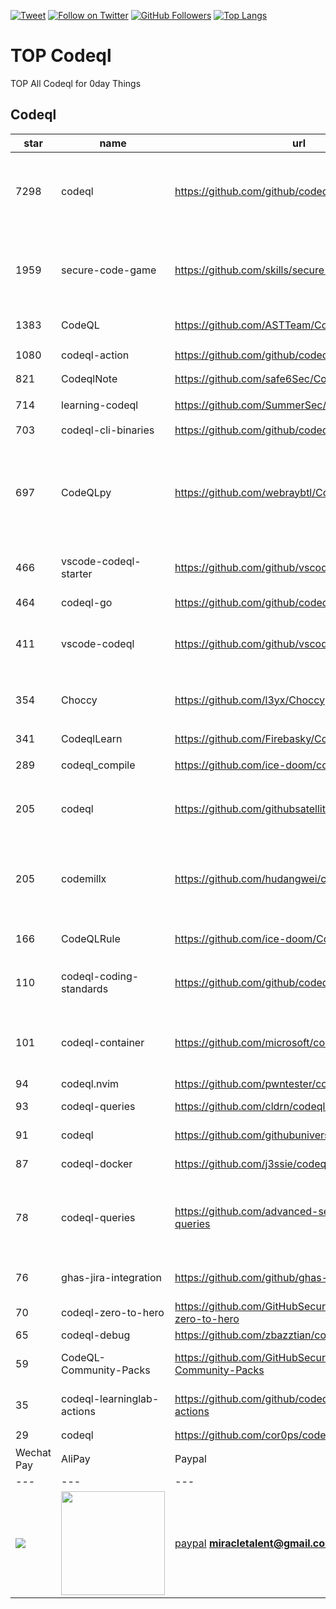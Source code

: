 [![Tweet](https://img.shields.io/twitter/url/http/Hktalent3135773.svg?style=social)](https://twitter.com/intent/follow?screen_name=Hktalent3135773) [![Follow on Twitter](https://img.shields.io/twitter/follow/Hktalent3135773.svg?style=social&label=Follow)](https://twitter.com/intent/follow?screen_name=Hktalent3135773) [![GitHub Followers](https://img.shields.io/github/followers/hktalent.svg?style=social&label=Follow)](https://github.com/hktalent/)
[![Top Langs](https://profile-counter.glitch.me/hktalent/count.svg)](https://51pwn.com)
<!-- header -->
# TOP Codeql
TOP All Codeql for 0day  Things
## Codeql
|star|name|url|des|
|---|---|---|---|
|7298|codeql|https://github.com/github/codeql|CodeQL: the libraries and queries that power security researchers around the world, as well as code scanning in GitHub Advanced Security|
|1959|secure-code-game|https://github.com/skills/secure-code-game|A GitHub Security Lab initiative, providing an in-repo learning experience, where learners secure intentionally vulnerable code.|
|1383|CodeQL|https://github.com/ASTTeam/CodeQL|《深入理解CodeQL》Finding vulnerabilities with CodeQL.|
|1080|codeql-action|https://github.com/github/codeql-action|Actions for running CodeQL analysis|
|821|CodeqlNote|https://github.com/safe6Sec/CodeqlNote|Codeql学习笔记|
|714|learning-codeql|https://github.com/SummerSec/learning-codeql|CodeQL Java 全网最全的中文学习资料|
|703|codeql-cli-binaries|https://github.com/github/codeql-cli-binaries|Binaries for the CodeQL CLI|
|697|CodeQLpy|https://github.com/webraybtl/CodeQLpy|CodeQLpy是一款基于CodeQL实现的半自动化代码审计工具，目前仅支持java语言。实现从源码反编译，数据库生成，脆弱性发现的全过程，可以辅助代码审计人员快速定位源码可能存在的漏洞。|
|466|vscode-codeql-starter|https://github.com/github/vscode-codeql-starter|Starter workspace to use with the CodeQL extension for Visual Studio Code.|
|464|codeql-go|https://github.com/github/codeql-go|The CodeQL extractor and libraries for Go.|
|411|vscode-codeql|https://github.com/github/vscode-codeql|An extension for Visual Studio Code that adds rich language support for CodeQL|
|354|Choccy|https://github.com/l3yx/Choccy|GitHub项目监控 && CodeQL自动扫描   (GitHub project monitoring && CodeQL automatic analysis)|
|341|CodeqlLearn|https://github.com/Firebasky/CodeqlLearn|记录学习codeql的过程|
|289|codeql_compile|https://github.com/ice-doom/codeql_compile|自动反编译闭源应用，创建codeql数据库|
|205|codeql|https://github.com/githubsatelliteworkshops/codeql|GitHub Satellite 2020 workshops on finding security vulnerabilities with CodeQL for Java/JavaScript.|
|205|codemillx|https://github.com/hudangwei/codemillx|codemillx is a tool for CodeQL, extract the comments in the code and generate codeql module. 强化Go开源项目安全检测(内含开源项目漏洞挖掘方法)|
|166|CodeQLRule|https://github.com/ice-doom/CodeQLRule|个人使用CodeQL编写的一些规则|
|110|codeql-coding-standards|https://github.com/github/codeql-coding-standards|This repository contains CodeQL queries and libraries which support various Coding Standards.|
|101|codeql-container|https://github.com/microsoft/codeql-container|Prepackaged and precompiled github codeql container for rapid analysis, deployment and development.|
|94|codeql.nvim|https://github.com/pwntester/codeql.nvim|CodeQL plugin for Neovim|
|93|codeql-queries|https://github.com/cldrn/codeql-queries|My CodeQL queries collection|
|91|codeql|https://github.com/githubuniverseworkshops/codeql|CodeQL workshops for GitHub Universe|
|87|codeql-docker|https://github.com/j3ssie/codeql-docker|Ready to use docker image for CodeQL|
|78|codeql-queries|https://github.com/advanced-security/codeql-queries|[Deprecated] GitHub's Field Team's CodeQL Custom Queries, Suites, and Configurations. See GitHubSecurityLab/CodeQL-Community-Packs instead|
|76|ghas-jira-integration|https://github.com/github/ghas-jira-integration|Synchronize GitHub Code Scanning alerts to Jira issues|
|70|codeql-zero-to-hero|https://github.com/GitHubSecurityLab/codeql-zero-to-hero|CodeQL zero to hero blog post series challenges|
|65|codeql-debug|https://github.com/zbazztian/codeql-debug||
|59|CodeQL-Community-Packs|https://github.com/GitHubSecurityLab/CodeQL-Community-Packs|Collection of community-driven CodeQL query, library and extension packs|
|35|codeql-learninglab-actions|https://github.com/github/codeql-learninglab-actions|Actions and Images for use in Learning Lab courses for CodeQL|
|29|codeql|https://github.com/cor0ps/codeql|收集规则|# Donation
| Wechat Pay | AliPay | Paypal | BTC Pay |BCH Pay |
| --- | --- | --- | --- | --- |
|<img src=https://raw.githubusercontent.com/hktalent/myhktools/main/md/wc.png>|<img width=166 src=https://raw.githubusercontent.com/hktalent/myhktools/main/md/zfb.png>|[paypal](https://www.paypal.me/pwned2019) **miracletalent@gmail.com**|<img width=166 src=https://raw.githubusercontent.com/hktalent/myhktools/main/md/BTC.png>|<img width=166 src=https://raw.githubusercontent.com/hktalent/myhktools/main/md/BCH.jpg>|

